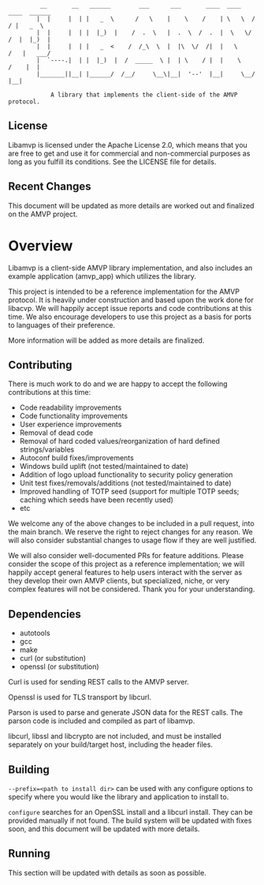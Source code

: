```
         __       __   ______        ___      ___       ____  ____    ____  ______
        |  |     |  | |   _  \      /   \    |    \    /    | \   \  /   / |   _  \
        |  |     |  | |  |_)  |    /  .  \   |  .  \  /  .  |  \   \/   /  |  |_)  |
        |  |     |  | |   _  <    /  /_\  \  |  |\  \/  /|  |   \      /   |   ___/
        |  `----.|  | |  |_)  |  /  _____  \ |  | \    / |  |    \    /    |  |
        |_______||__| |______/  /__/     \__\|__|  '--'  |__|     \__/     |__|   

            A library that implements the client-side of the AMVP protocol.
```

## License
Libamvp is licensed under the Apache License 2.0, which means that
you are free to get and use it for commercial and non-commercial
purposes as long as you fulfill its conditions. See the LICENSE
file for details.


## Recent Changes

This document will be updated as more details are worked out and finalized on the AMVP project.


# Overview

Libamvp is a client-side AMVP library implementation, and also includes
an example application (amvp_app) which utilizes the library.

This project is intended to be a reference implementation for the AMVP protocol. It is heavily
under construction and based upon the work done for libacvp. We will happily accept issue reports
and code contributions at this time. We also encourage developers to use this project
as a basis for ports to languages of their preference.

More information will be added as more details are finalized.

## Contributing

There is much work to do and we are happy to accept the following contributions at this time:

* Code readability improvements
* Code functionality improvements
* User experience improvements
* Removal of dead code
* Removal of hard coded values/reorganization of hard defined strings/variables
* Autoconf build fixes/improvements
* Windows build uplift (not tested/maintained to date)
* Addition of logo upload functionality to security policy generation
* Unit test fixes/removals/additions (not tested/maintained to date)
* Improved handling of TOTP seed (support for multiple TOTP seeds; caching which seeds have been
  recently used)
* etc

We welcome any of the above changes to be included in a pull request, into the main branch. We
reserve the right to reject changes for any reason. We will also consider substantial changes to
usage flow if they are well justified.

We will also consider well-documented PRs for feature additions. Please consider the scope of this
project as a reference implementation; we will happily accept general features to help users
interact with the server as they develop their own AMVP clients, but specialized, niche, or very
complex features will not be considered. Thank you for your understanding.


## Dependencies
* autotools
* gcc
* make
* curl (or substitution)
* openssl (or substitution)

Curl is used for sending REST calls to the AMVP server.

Openssl is used for TLS transport by libcurl.

Parson is used to parse and generate JSON data for the REST calls.
The parson code is included and compiled as part of libamvp.

libcurl, libssl and libcrypto are not included, and must
be installed separately on your build/target host,
including the header files.


## Building

`--prefix=<path to install dir>` can be used with any configure options to specify where you would
like the library and application to install to. 

`configure` searches for an OpenSSL install and a libcurl install. They can be provided manually if not found.
The build system will be updated with fixes soon, and this document will be updated with more details.

## Running

This section will be updated with details as soon as possible.
